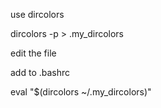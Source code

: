 use dircolors

dircolors -p > .my_dircolors

edit the file

add to .bashrc

eval "$(dircolors ~/.my_dircolors)"
